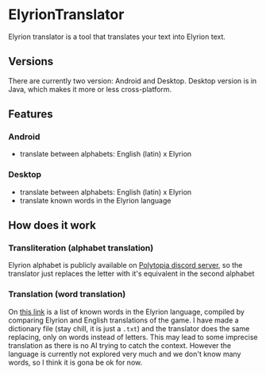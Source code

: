 # ElyrionTranslator
Elyrion translator is a tool that translates your text into Elyrion text.
## Versions
There are currently two version: Android and Desktop. Desktop version is in Java, which makes it more or less cross-platform.
## Features
### Android
- translate between alphabets: English (latin) x Elyrion
### Desktop
- translate between alphabets: English (latin) x Elyrion
- translate known words in the Elyrion language
## How does it work
### Transliteration (alphabet translation)
Elyrion alphabet is publicly available on [Polytopia discord server](https://discord.gg/polytopia), so the translator just replaces the letter with it's equivalent in the second alphabet
### Translation (word translation)
On [this link](https://docs.google.com/document/d/1gr0nh7tLPXuHs402-tE9tV_ecVb41-OXdGG62ZFGUF8/edit#) is a list of known words in the Elyrion language, compiled by comparing Elyrion and English translations of the game. I have made a dictionary file (stay chill, it is just a `.txt`) and the translator does the same replacing, only on words instead of letters. This may lead to some imprecise translation as there is no AI trying to catch the context. However the language is currently not explored very much and we don't know many words, so I think it is gona be ok for now.
